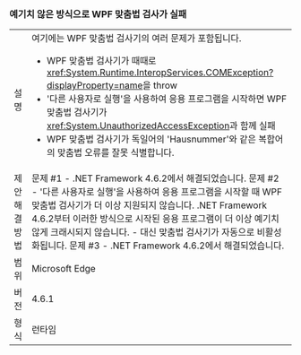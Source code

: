 ### <a name="wpf-spell-checking-fails-in-unexpected-ways"></a>예기치 않은 방식으로 WPF 맞춤법 검사가 실패

|   |   |
|---|---|
|설명|여기에는 WPF 맞춤법 검사기의 여러 문제가 포함됩니다.<ul><li>WPF 맞춤법 검사기가 때때로 <xref:System.Runtime.InteropServices.COMException?displayProperty=name>을 throw</li><li>'다른 사용자로 실행'을 사용하여 응용 프로그램을 시작하면 WPF 맞춤법 검사기가 <xref:System.UnauthorizedAccessException>과 함께 실패</li><li>WPF 맞춤법 검사기가 독일어의 'Hausnummer'와 같은 복합어의 맞춤법 오류를 잘못 식별합니다.</li></ul>|
|제안 해결 방법|문제 #1 - .NET Framework 4.6.2에서 해결되었습니다. 문제 #2 - '다른 사용자로 실행'을 사용하여 응용 프로그램을 시작할 때 WPF 맞춤법 검사기가 더 이상 지원되지 않습니다. .NET Framework 4.6.2부터 이러한 방식으로 시작된 응용 프로그램이 더 이상 예기치 않게 크래시되지 않습니다. - 대신 맞춤법 검사기가 자동으로 비활성화됩니다. 문제 #3 - .NET Framework 4.6.2에서 해결되었습니다.|
|범위|Microsoft Edge|
|버전|4.6.1|
|형식|런타임|

